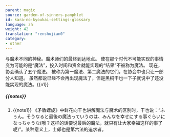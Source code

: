 ```yaml
---
parent: magic
source: garden-of-sinners-pamphlet
id: kara-no-kyoukai-settings-glossary
language: zh
weight: 42
translation: "renshujian0"
category:
- other
---
```


与魔术不同的神秘。魔术师们的最终到达地点。
使在那个时代不可能实现的事情变为可能的是“魔法”，投入时间和资金就能实现的“结果”不被称为魔法。
现在，协会确认了五个魔法。
被称为第一魔法、第二魔法的它们，在协会中也只让一部分人知道。
虽然都说已经不会再出现魔法了，但是黑桐干也一下子就说中了还没能实现的魔法。{{n1}}

##### {{notes}}

1. {{note1}} 《矛盾螺旋》中鲜花向干也讲解魔法与魔术的区别时，干也说：“ふぅん。そうなると最後の魔法っていうのは、みんなを幸せにする事ぐらいになっちゃうな(哦？这样的话要说最后的魔法，就只有让大家幸福这样的事了呢)”。某种意义上，士郎也是第六法的追求者。
